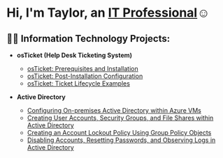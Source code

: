 <h1>Hi, I'm Taylor, an <a href="https://www.linkedin.com/in/taylor-harris-49583278">IT Professional</a>☺</h1>

<h2>👨‍💻 Information Technology Projects:</h2>

- <b>osTicket (Help Desk Ticketing System)</b>
  - [osTicket: Prerequisites and Installation](https://github.com/harrisbrionnat/osticket-prereqs)
  - [osTicket: Post-Installation Configuration](https://github.com/harrisbrionnat/post-install-config)
  - [osTicket: Ticket Lifecycle Examples](https://github.com/harrisbrionnat/ticket-lifecycle)

- <b>Active Directory</b>
  - [Configuring On-premises Active Directory within Azure VMs](https://github.com/harrisbrionnat/configure-ad)
  - [Creating User Accounts, Security Groups, and File Shares within Active Directory](https://github.com/harrisbrionnat/user-group-ad)
  - [Creating an Account Lockout Policy Using Group Policy Objects](https://github.com/harrisbrionnat/group-policy)
  - [Disabling Accounts, Resetting Passwords, and Observing Logs in Active Directory](https://github.com/harrisbrionnat/manage-account)





